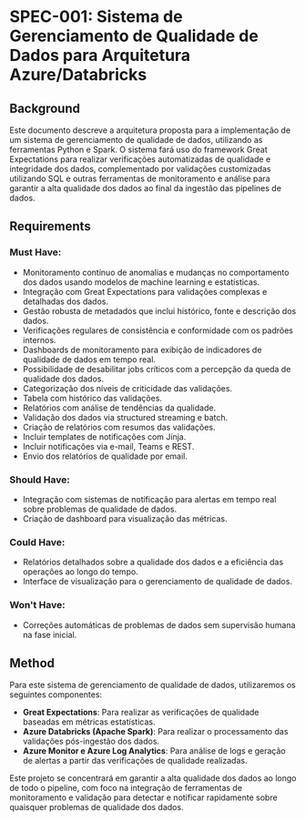 # SPEC-001: Sistema de Gerenciamento de Qualidade de Dados para Arquitetura Azure/Databricks

## Background

Este documento descreve a arquitetura proposta para a implementação de um sistema de gerenciamento de qualidade de dados, utilizando as ferramentas Python e Spark. O sistema fará uso do framework Great Expectations para realizar verificações automatizadas de qualidade e integridade dos dados, complementado por validações customizadas utilizando SQL e outras ferramentas de monitoramento e análise para garantir a alta qualidade dos dados ao final da ingestão das pipelines de dados.

## Requirements

### Must Have:
- Monitoramento contínuo de anomalias e mudanças no comportamento dos dados usando modelos de machine learning e estatísticas.
- Integração com Great Expectations para validações complexas e detalhadas dos dados.
- Gestão robusta de metadados que inclui histórico, fonte e descrição dos dados.
- Verificações regulares de consistência e conformidade com os padrões internos.
- Dashboards de monitoramento para exibição de indicadores de qualidade de dados em tempo real.
- Possibilidade de desabilitar jobs críticos com a percepção da queda de qualidade dos dados.
- Categorização dos níveis de criticidade das validações.
- Tabela com histórico das validações.
- Relatórios com análise de tendências da qualidade.
- Validação dos dados via structured streaming e batch.
- Criação de relatórios com resumos das validações.
- Incluir templates de notificações com Jinja.
- Incluir notificações via e-mail, Teams e REST.
- Envio dos relatórios de qualidade por email.

### Should Have:
- Integração com sistemas de notificação para alertas em tempo real sobre problemas de qualidade de dados.
- Criação de dashboard para visualização das métricas.

### Could Have:
- Relatórios detalhados sobre a qualidade dos dados e a eficiência das operações ao longo do tempo.
- Interface de visualização para o gerenciamento de qualidade de dados.

### Won't Have:
- Correções automáticas de problemas de dados sem supervisão humana na fase inicial.

## Method

Para este sistema de gerenciamento de qualidade de dados, utilizaremos os seguintes componentes:

- **Great Expectations**: Para realizar as verificações de qualidade baseadas em métricas estatísticas.
- **Azure Databricks (Apache Spark)**: Para realizar o processamento das validações pós-ingestão dos dados.
- **Azure Monitor e Azure Log Analytics**: Para análise de logs e geração de alertas a partir das verificações de qualidade realizadas.

Este projeto se concentrará em garantir a alta qualidade dos dados ao longo de todo o pipeline, com foco na integração de ferramentas de monitoramento e validação para detectar e notificar rapidamente sobre quaisquer problemas de qualidade dos dados.
